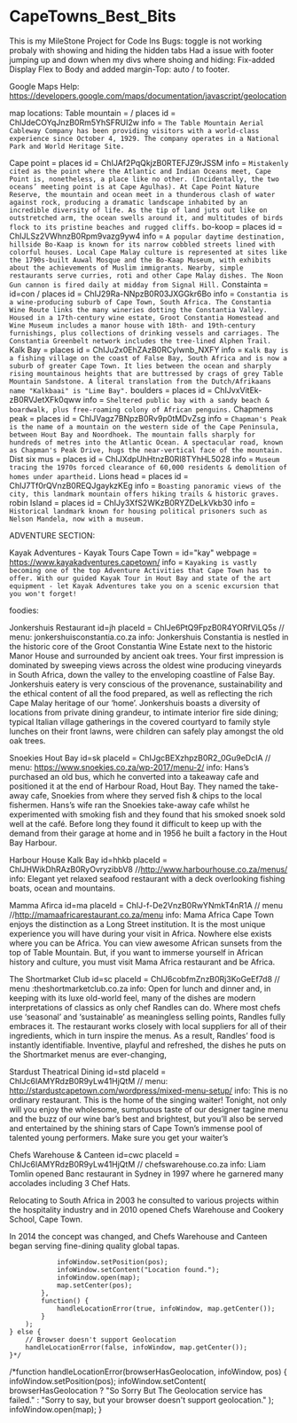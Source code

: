 # CapeTowns_Best_Bits

This is my MileStone Project for Code Ins
Bugs:
toggle is not working probaly with showing and hiding the hidden tabs
Had a issue with footer jumping up and down when my divs where shoing and hiding: Fix-added Display Flex to Body and added margin-Top: auto / to footer.

Google Maps Help: https://developers.google.com/maps/documentation/javascript/geolocation

map locations:
Table mountain = / places id = ChIJdeCOYqJnzB0Rm5YhSFRUI2w
info = `The Table Mountain Aerial Cableway Company has been providing visitors with a world-class experience since October 4, 1929. The company operates in a National Park and World Heritage Site.`

Cape point = places id = ChIJAf2PqQkjzB0RTEFJZ9rJSSM
info = `Mistakenly cited as the point where the Atlantic and Indian Oceans meet, Cape Point is, nonetheless, a place like no other. (Incidentally, the two oceans’ meeting point is at Cape Agulhas). At Cape Point Nature Reserve, the mountain and ocean meet in a thunderous clash of water against rock, producing a dramatic landscape inhabited by an incredible diversity of life. As the tip of land juts out like on outstretched arm, the ocean swells around it, and multitudes of birds flock to its pristine beaches and rugged cliffs.`
bo-koop = places id = ChIJLSz2VWhnzB0Rpm9vazg9yw4
info = `A popular daytime destination, hillside Bo-Kaap is known for its narrow cobbled streets lined with colorful houses. Local Cape Malay culture is represented at sites like the 1790s-built Auwal Mosque and the Bo-Kaap Museum, with exhibits about the achievements of Muslim immigrants. Nearby, simple restaurants serve curries, roti and other Cape Malay dishes. The Noon Gun cannon is fired daily at midday from Signal Hill.`
Constainta = id=con / places id = ChIJ29Ra-NNpzB0R03JXGGkr6Bo
info = `Constantia is a wine-producing suburb of Cape Town, South Africa. The Constantia Wine Route links the many wineries dotting the Constantia Valley. Housed in a 17th-century wine estate, Groot Constantia Homestead and Wine Museum includes a manor house with 18th- and 19th-century furnishings, plus collections of drinking vessels and carriages. The Constantia Greenbelt network includes the tree-lined Alphen Trail.`
Kalk Bay = places id = ChIJu2x0EhZAzB0RCyIwnb_NXFY
info = `Kalk Bay is a fishing village on the coast of False Bay, South Africa and is now a suburb of greater Cape Town. It lies between the ocean and sharply rising mountainous heights that are buttressed by crags of grey Table Mountain Sandstone. A literal translation from the Dutch/Afrikaans name "Kalkbaai" is "Lime Bay".`
boulders = places id = ChIJvxVitEk-zB0RVJetXFk0qww
info = `Sheltered public bay with a sandy beach & boardwalk, plus free-roaming colony of African penguins.`
Chapmens peak = places id = ChIJVagz7BNpzB0Rv9p0tMDvZsg
info = `Chapman's Peak is the name of a mountain on the western side of the Cape Peninsula, between Hout Bay and Noordhoek. The mountain falls sharply for hundreds of metres into the Atlantic Ocean. A spectacular road, known as Chapman's Peak Drive, hugs the near-vertical face of the mountain.`
Dist six mus = places id = ChIJXdpUhHtnzB0RI8TYhHL5028
info = `Museum tracing the 1970s forced clearance of 60,000 residents & demolition of homes under apartheid.`
Lions head = places id = ChIJ7Tf0rQVnzB0REQJgaykzKEg
info = `Boasting panoramic views of the city, this landmark mountain offers hiking trails & historic graves.`
robin Island = places id = ChIJy3XfS2WKzB0RYZDeLkVkb30
info = `Historical landmark known for housing political prisoners such as Nelson Mandela, now with a museum.`

ADVENTURE SECTION:

Kayak Adventures - Kayak Tours Cape Town = id="kay"
webpage = https://www.kayakadventures.capetown/
info = `Kayaking is vastly becoming one of the top Adventure Activities that Cape Town has to offer. With our guided Kayak Tour in Hout Bay and state of the art equipment - let Kayak Adventures take you on a scenic excursion that you won't forget!`

foodies:

Jonkershuis Restaurant id=jh placeId = ChIJe6PtQ9FpzB0R4YORfViLQ5s // menu: jonkershuisconstantia.co.za
info:
Jonkershuis Constantia is nestled in the historic core of the Groot Constantia Wine Estate
next to the historic Manor House and surrounded by ancient oak trees.
Your first impression is dominated by sweeping views across the oldest wine producing vineyards in South Africa,
down the valley to the enveloping coastline of False Bay.
Jonkershuis eatery is very conscious of the provenance, sustainability and the ethical content of all the food prepared, as well as reflecting the rich Cape Malay heritage of our ‘home’.
Jonkershuis boasts a diversity of locations from private dining grandeur, to intimate interior fire side dining;
typical Italian village gatherings in the covered courtyard to family style lunches on their front lawns,
were children can safely play amongst the old oak trees.

Snoekies Hout Bay id=sk placeId = ChIJgcBEXzhpzB0R2_0Gu9eDcIA // menu: https://www.snoekies.co.za/wp-2017/menu-2/
info:
Hans’s purchased an old bus, which he converted into a takeaway cafe and positioned it at the end of Harbour Road, Hout Bay. They named the take-away cafe, Snoekies from where they served fish & chips to the local fishermen. Hans’s wife ran the Snoekies take-away cafe whilst he experimented with smoking fish and they found that his smoked snoek sold well at the café. Before long they found it difficult to keep up with the demand from their garage at home and in 1956 he built a factory in the Hout Bay Harbour.

Harbour House Kalk Bay id=hhkb placeId = ChIJHWikDhRAzB0RyOvryzibbV8 //http://www.harbourhouse.co.za/menus/
info:
Elegant yet relaxed seafood restaurant with a deck overlooking fishing boats, ocean and mountains.

Mamma Afirca id=ma placeId = ChIJ-f-De2VnzB0RwYNmkT4nR1A // menu //http://mamaafricarestaurant.co.za/menu
info:
Mama Africa Cape Town enjoys the distinction as a Long Street institution. It is the most unique experience you will have during your visit in Africa. Nowhere else exists where you can be Africa. You can view awesome African sunsets from the top of Table Mountain. But, if you want to immerse yourself in African history and culture, you must visit Mama Africa restaurant and be Africa.

The Shortmarket Club id=sc placeId = ChIJ6cobfmZnzB0Rj3KoGeEf7d8 // menu :theshortmarketclub.co.za
info:
Open for lunch and dinner and, in keeping with its luxe old-world feel, many of the dishes are modern interpretations of classics as only chef Randles can do. Where most chefs use ‘seasonal’ and ‘sustainable’ as meaningless selling points, Randles fully embraces it. The restaurant works closely with local suppliers for all of their ingredients, which in turn inspire the menus. As a result, Randles’ food is instantly identifiable. Inventive, playful and refreshed, the dishes he puts on the Shortmarket menus are ever-changing,

Stardust Theatrical Dining id=std placeId = ChIJc6IAMYRdzB0R9yLw41HjQtM // menu: http://stardustcapetown.com/wordpress/mixed-menu-setup/
info:
This is no ordinary restaurant. This is the home of the singing waiter! Tonight, not only will you enjoy the wholesome, sumptuous taste of our designer tagine menu and the buzz of our wine bar’s best and brightest, but you’ll also be served and entertained by the shining stars of Cape Town’s immense pool of talented young performers. Make sure you get your waiter’s

Chefs Warehouse & Canteen id=cwc placeId = ChIJc6IAMYRdzB0R9yLw41HjQtM // chefswarehouse.co.za
info:
Liam Tomlin opened Banc restaurant in Sydney in 1997 where he garnered many accolades including 3 Chef Hats.

Relocating to South Africa in 2003 he consulted to various projects within the hospitality industry and in 2010 opened Chefs Warehouse and Cookery School, Cape Town.

In 2014 the concept was changed, and Chefs Warehouse and Canteen began serving fine-dining quality global tapas.

    			infoWindow.setPosition(pos);
    			infoWindow.setContent("Location found.");
    			infoWindow.open(map);
    			map.setCenter(pos);
    		},
    		function() {
    			handleLocationError(true, infoWindow, map.getCenter());
    		}
    	);
    } else {
    	// Browser doesn't support Geolocation
    	handleLocationError(false, infoWindow, map.getCenter());
    }*/

/\*function handleLocationError(browserHasGeolocation, infoWindow, pos) {
infoWindow.setPosition(pos);
infoWindow.setContent(
browserHasGeolocation
? "So Sorry But The Geolocation service has failed."
: "Sorry to say, but your browser doesn't support geolocation."
);
infoWindow.open(map);
}
